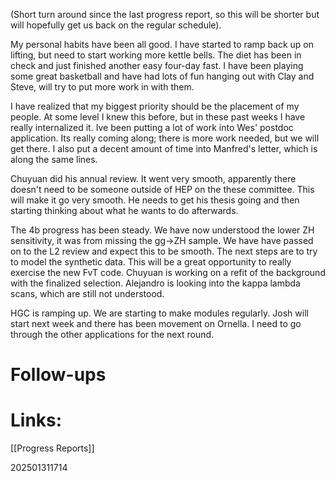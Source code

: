 
(Short turn around since the last progress report, so this will be shorter but will hopefully get us back on the regular schedule).

My personal habits have been all good. I have started to ramp back up on lifting, but need to start working more kettle bells.  The diet has been in check and just finished another easy four-day fast. I have been playing some great basketball and have had lots of fun hanging out with Clay and Steve, will try to put more work in with them. 

I have realized that my biggest priority should be the placement of my people. At some level I knew this before, but in these past weeks I have really internalized it. Ive been putting a lot of work into Wes' postdoc application. Its really coming along; there is more work needed, but we will get there. I also put a decent amount of time into Manfred's letter, which is along the same lines. 

Chuyuan did his annual review.  It went very smooth, apparently there doesn't need to be someone outside of HEP on the these committee. This will make it go very smooth. He needs to get his thesis going and then starting thinking about what he wants to do afterwards.

The 4b progress has been steady. We have now understood the lower ZH sensitivity, it was from  missing the gg->ZH sample. We have have passed on to the L2 review and expect this to be smooth. The next steps are to try to model the synthetic data. This will be a great opportunity to really exercise the new FvT code. Chuyuan is working on a refit of the background with the finalized selection. Alejandro is looking into the kappa lambda scans, which are still not understood.  

HGC is ramping up. We are starting to make modules regularly. Josh will start next week and there has been movement on Ornella. I need to go through the other applications for the next round. 






# Follow-ups


# Links: 
[[Progress Reports]]


202501311714
